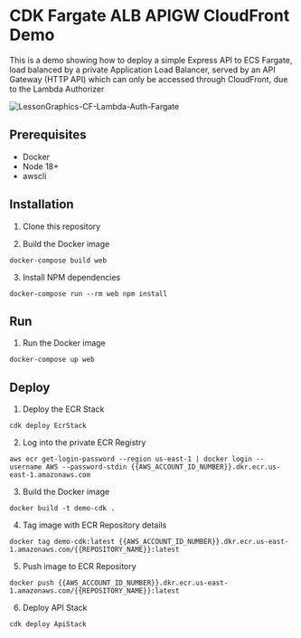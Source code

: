 # CDK Fargate ALB APIGW CloudFront Demo

This is a demo showing how to deploy a simple Express API to ECS Fargate, load balanced by a private Application Load Balancer, served by an API Gateway (HTTP API) which can only be accessed through CloudFront, due to the Lambda Authorizer

![LessonGraphics-CF-Lambda-Auth-Fargate](https://github.com/cgtfarmer/demo-cdk-fargate-alb-apigw-cf/assets/33764231/07b34a1f-6003-4a26-b302-638d5993a949)

## Prerequisites

- Docker
- Node 18+
- awscli


## Installation

1. Clone this repository

2. Build the Docker image

`docker-compose build web`

3. Install NPM dependencies

`docker-compose run --rm web npm install`


## Run

1. Run the Docker image

`docker-compose up web`


## Deploy

1. Deploy the ECR Stack

`cdk deploy EcrStack`

2. Log into the private ECR Registry

`aws ecr get-login-password --region us-east-1 | docker login --username AWS --password-stdin {{AWS_ACCOUNT_ID_NUMBER}}.dkr.ecr.us-east-1.amazonaws.com`

3. Build the Docker image

`docker build -t demo-cdk .`

4. Tag image with ECR Repository details

`docker tag demo-cdk:latest {{AWS_ACCOUNT_ID_NUMBER}}.dkr.ecr.us-east-1.amazonaws.com/{{REPOSITORY_NAME}}:latest`

5. Push image to ECR Repository

`docker push {{AWS_ACCOUNT_ID_NUMBER}}.dkr.ecr.us-east-1.amazonaws.com/{{REPOSITORY_NAME}}:latest`

6. Deploy API Stack

`cdk deploy ApiStack`
